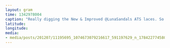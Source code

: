 ```yaml
---
layout: gram
time: 1342978004
caption: "Really digging the New & Improved @LunaSandals ATS laces. So solid."
latitude: 
longitude: 
media:
- media/posts/201207/11195695_1074673079216617_591197629_n_17842277458000351.jpg
---
```

